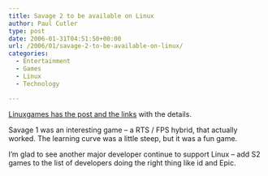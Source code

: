 ```yaml
---
title: Savage 2 to be available on Linux
author: Paul Cutler
type: post
date: 2006-01-31T04:51:50+00:00
url: /2006/01/savage-2-to-be-available-on-linux/
categories:
  - Entertainment
  - Games
  - Linux
  - Technology

---
```

[Linuxgames has the post and the links][1] with the details.

Savage 1 was an interesting game &#8211; a RTS / FPS hybrid, that actually worked. The learning curve was a little steep, but it was a fun game.

I&#8217;m glad to see another major developer continue to support Linux &#8211; add S2 games to the list of developers doing the right thing like id and Epic.

 [1]: http://www.linuxgames.com/news/feedback.php?identiferID=8151&action=flatview